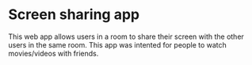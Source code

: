 # Screen sharing app
This web app allows users in a room to share their screen with the other users in the same room. This app was intented for people to watch movies/videos with friends.
